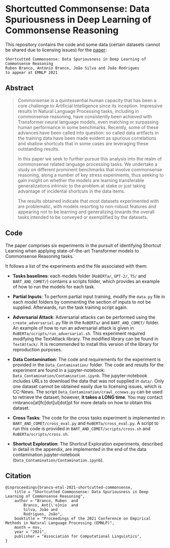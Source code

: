 # Shortcutted Commonsense: Data Spuriousness in Deep Learning of Commonsense Reasoning

This repository contains the code and some data (certain datasets cannot be shared due to licensing issues) for the [paper]():

```
Shortcutted Commonsense: Data Spuriousness in Deep Learning of Commonsense Reasoning
Ruben Branco, António Branco, João Silva and João Rodrigues
to appear at EMNLP 2021
```

## Abstract

> Commonsense is a quintessential human capacity that has been a core challenge to Artificial Intelligence since its inception. Impressive results in Natural Language Processing tasks, including in commonsense reasoning, have consistently been achieved with Transformer neural language models, even matching or surpassing human performance in some benchmarks. Recently, some of these advances have been called into question: so called data artifacts in the training data have been made evident as spurious correlations and shallow shortcuts that in some cases are leveraging these outstanding results.
>
> In this paper we seek to further pursue this analysis into the realm of commonsense related language processing tasks. We undertake a study on different prominent benchmarks that involve commonsense reasoning, along a number of key stress experiments, thus seeking to gain insight on whether the models are learning transferable generalizations intrinsic to the problem at stake or just taking advantage of incidental shortcuts in the data items.
>
> The results obtained indicate that most datasets experimented with are problematic, with models resorting to non-robust features and appearing not to be learning and generalizing towards the overall tasks intended to be conveyed or exemplified by the datasets.

## Code

The paper comprises six experiments in the pursuit of identifying Shortcut Learning when applying state-of-the-art Transformer models to Commonsense Reasoning tasks.

It follows a list of the experiments and the file associated with them:

- **Tasks baselines**: each models folder (`RoBERTa/`, `GPT-2/`, `T5/` and `BART_AND_COMET/`) contains a scripts folder, which provides an example of how to run the models for each task.

- **Partial Inputs**: To perform partial input training, modify the `data.py` file in each model folders by commenting the section of inputs to not be supplied. Afterwards, run the task training script again.

- **Adversarial Attack**: Adversarial attacks can be performed using the `create_adversarial.py` file in the `RoBERTa/` and `BART_AND_COMET/` folder. An example of how to run an adversarial attack is given in `RoBERTa/scripts/run_adversarial.sh`. This experiment required modifying the TextAttack library. The modified library can be found in `TextAttack/`. It is recommended to install this version of the library for reproduction purposes.

- **Data Contamination**: The code and requirements for the experiment is provided in the `Data_Contamination/` folder. The code and results for the experiment are found in a jupyter-notebook: `Data_Contamination/Contamination.ipynb`. The jupyter-notebook includes URLs to download the data that was not supplied in `data/`. Only one dataset cannot be obtained easily due to licensing issues, which is CC-News. The script `Data_Contamination/crawl_ccnews.py` can be used to retrieve the dataset, however, **it takes a LONG time**. You may contact rmbranco[at]fc[dot]ul[dot]pt for more details on how to obtain this dataset.

- **Cross Tasks**: The code for the cross tasks experiment is implemented in `BART_AND_COMET/cross_eval.py` and `RoBERTa/cross_eval.py`. A script to run this code is provided in `BART_AND_COMET/scripts/cross.sh` and `RoBERTa/scripts/cross.sh`.

- **Shortcut Exploration**: The Shortcut Exploration experiments, described in detail in the appendix, are implemented in the end of the data contamination jupyter-notebook (`Data_Contamination/Contamination.ipynb`).

## Citation

```
@inproceedings{branco-etal-2021-shortcutted-commonsense,
    title = "Shortcutted Commonsense: Data Spuriousness in Deep Learning of Commonsense Reasoning",
    author = "Branco, Ruben  and
        Branco, Ant{\'o}nio  and
        Silva, João and
        Rodrigues, João",
    booktitle = "Proceedings of the 2021 Conference on Empirical Methods in Natural Language Processing (EMNLP)",
    month = nov,
    year = "2021",
    publisher = "Association for Computational Linguistics",
}
```
